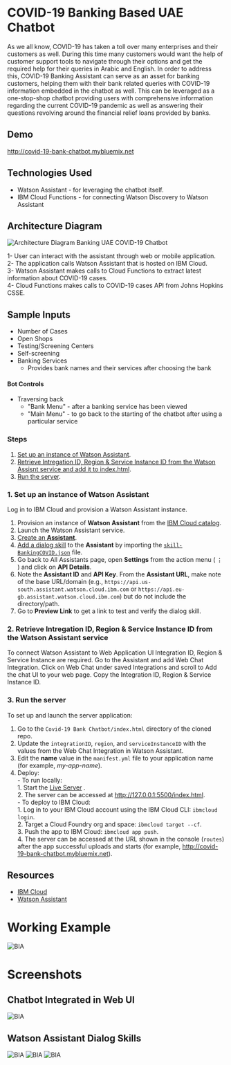 # COVID-19 Banking Based UAE Chatbot 

As we all know, COVID-19 has taken a toll over many enterprises and their customers as well. During this time many customers would want the help of customer support tools to navigate through their options and get the required help for their queries in Arabic and English. In order to address this, COVID-19 Banking Assistant can serve as an asset for banking customers, helping them with their bank related queries with COVID-19 information embedded in the chatbot as well. This can be leveraged as a one-stop-shop chatbot providing users with comprehensive information regarding the current COVID-19 pandemic as well as answering their questions revolving around the financial relief loans provided by banks. 

## Demo

http://covid-19-bank-chatbot.mybluemix.net

## Technologies Used

-   Watson Assistant - for leveraging the chatbot itself.
-   IBM Cloud Functions - for connecting Watson Discovery to Watson Assistant


## Architecture Diagram

![Architecture Diagram Banking UAE COVID-19 Chatbot](Pictures/mycatalog-architecture-diagram-template.png)

1- User can interact with the assistant through web or mobile application. <br />
2- The application calls Watson Assistant that is hosted on IBM Cloud. <br />
3- Watson Assistant makes calls to Cloud Functions to extract latest information about COVID-19 cases. <br />
4- Cloud Functions makes calls to COVID-19 cases API from Johns Hopkins CSSE.

## Sample Inputs

- Number of Cases
- Open Shops 
- Testing/Screening Centers
- Self-screening
- Banking Services
  - Provides bank names and their services after choosing the bank

#### Bot Controls
- Traversing back
  - "Bank Menu" - after a banking service has been viewed 
  - "Main Menu" - to go back to the starting of the chatbot after using a particular service

### Steps

1. [Set up an instance of Watson Assistant](#1-set-up-an-instance-of-watson-assistant).
2. [Retrieve Intregation ID, Region & Service Instance ID from the Watson Assisnt service and add it to index.html](#2-retrieve-Intregation-ID-Region-&-Service-Instance-ID-from-the-Watson-Assisnt-service).
3. [Run the server](#3-run-the-server).

### 1. Set up an instance of Watson Assistant

Log in to IBM Cloud and provision a Watson Assistant instance.

1. Provision an instance of **Watson Assistant** from the [IBM Cloud catalog](https://cloud.ibm.com/catalog/services/watson-assistant).
1. Launch the Watson Assistant service.
1. [Create an **Assistant**](https://cloud.ibm.com/docs/assistant?topic=assistant-assistant-add).
1. [Add a dialog skill](https://cloud.ibm.com/docs/assistant?topic=assistant-skill-dialog-add) to the **Assistant** by importing the [`skill-BankingCOVID.json`](./Watson-Assistant-Dialog-Skill/skill-BankingCOVID.json) file.
1. Go back to All Assistants page, open **Settings** from the action menu ( **`⋮`** ) and click on **API Details**.
1. Note the **Assistant ID** and **API Key**. From the **Assistant URL**, make note of the base URL/domain (e.g., `https://api.us-south.assistant.watson.cloud.ibm.com` or `https://api.eu-gb.assistant.watson.cloud.ibm.com`) but do not include the directory/path.
1. Go to **Preview Link** to get a link to test and verify the dialog skill.

### 2. Retrieve Intregation ID, Region & Service Instance ID from the Watson Assistant service

To connect Watson Assistant to Web Application UI Integration ID, Region & Service Instance are required. Go to the Assistant and add Web Chat Integration. Click on Web Chat under saved Integrations and scroll to Add the chat UI to your web page. Copy the Integration ID, Region & Service Instance ID.

### 3. Run the server

To set up and launch the server application:

1. Go to the `Covid-19 Bank Chatbot/index.html` directory of the cloned repo.
2. Update the `integrationID`, `region`, and `serviceInstanceID` with the values from the Web Chat Integration in Watson Assistant.
3. Edit the **name** value in the `manifest.yml` file to your application name (for example, _my-app-name_).
4. Deploy: <br />
        - To run locally: <br />
            1. Start the [Live Server](https://marketplace.visualstudio.com/items?itemName=ritwickdey.LiveServer) . <br />
            2. The server can be accessed at http://127.0.0.1:5500/index.html. <br />
        - To deploy to IBM Cloud: <br />
            1. Log in to your IBM Cloud account using the IBM Cloud CLI: `ibmcloud login`. <br />
            2. Target a Cloud Foundry org and space: `ibmcloud target --cf`. <br />
            3. Push the app to IBM Cloud: `ibmcloud app push`. <br />
            4. The server can be accessed at the URL shown in the console (`routes`) after the app successful uploads and starts (for example,  http://covid-19-bank-chatbot.mybluemix.net).



## Resources

- [IBM Cloud](https://www.ibm.com/cloud)
- [Watson Assistant](https://cloud.ibm.com/docs/assistant?topic=assistant-getting-started)


# Working Example
![BIA](Pictures/Assistant_Working.gif)

# Screenshots

## Chatbot Integrated in Web UI

![BIA](Pictures/Cloud_Foundry.png)


## Watson Assistant Dialog Skills
![BIA](Pictures/Watson_Assistant-1.png)
![BIA](Pictures/Watson_Assistant-2.png)
![BIA](Pictures/Watson_Assistant-3.png)
